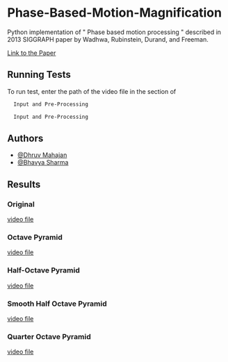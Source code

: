 
# Phase-Based-Motion-Magnification
Python implementation of " Phase based motion processing " described in 2013 SIGGRAPH paper by Wadhwa, Rubinstein, Durand, and Freeman.

[Link to the Paper](chrome-extension://efaidnbmnnnibpcajpcglclefindmkaj/viewer.html?pdfurl=http%3A%2F%2Fpeople.csail.mit.edu%2Fnwadhwa%2Fphase-video%2Fphase-video.pdf&clen=12946244&chunk=true)


## Running Tests

To run test, enter the path of the video file in the section of 

```bash
  Input and Pre-Processing
```

```bash
  Input and Pre-Processing
```

## Authors

- [@Dhruv Mahajan](https://github.com/Dhruv-Mahajan1)
- [@Bhavya Sharma](https://github.com/BhavyaSharma0212)

## Results

### Original
[video file](https://drive.google.com/file/d/1zaudNwWZ2udmVp1VzPi2hnFmGmNgHDYy/view?resourcekey)
### Octave Pyramid
[video file](https://drive.google.com/file/d/1--eHRO8E2swcm9EUui6nJn6ZojrDMLTp/view?usp=sharing)
### Half-Octave Pyramid
[video file](https://drive.google.com/file/d/1-0oq6Fx0KtD267jnnvBhU9AWIqZgYXfv/view?usp=sharing)
### Smooth Half Octave Pyramid
[video file](https://drive.google.com/file/d/10zyUErLr5XfZYGHm8anWV6x7A-MvepvV/view?usp=sharing)
### Quarter Octave Pyramid
[video file](https://drive.google.com/file/d/1HGvnre-3yibvWaIZAS4bEbgvO5IWjzWL/view?usp=sharing)

